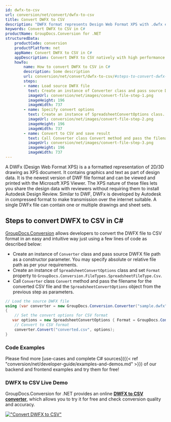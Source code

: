 ```yaml
---
id: dwfx-to-csv
url: conversion/net/convert/dwfx-to-csv
title: Convert DWFX to CSV
description: "DWFX format represents Design Web Format XPS with .dwfx extension. Learn how to convert DWFX to CSV file programmatically in C# language using GroupDocs.Conversion for .NET library."
keywords: Convert DWFX to CSV in C#
productName: GroupDocs.Conversion for .NET
structuredData:
    productCode: conversion
    productPlatform: net
    appName: Convert DWFX to CSV in C#
    appDescription: Convert DWFX to CSV natively with high performance using C# language and server side GroupDocs.Conversion for .NET APIs, without the use of any software like Microsoft or Open Office.
    howTo:
        name: How to convert DWFX to CSV in C# 
        description: Some description
        url: conversion/net/convert/dwfx-to-csv/#steps-to-convert-dwfx-to-csv-in-c
        steps:
        - name: Load source DWFX file 
          text: Create an instance of Converter class and pass source DWFX file path as a constructor parameter. You may specify absolute or relative file path as per your requirements. 
          imageUrl: conversion/net/images/convert-file-step-1.png
          imageHeight: 196
          imageWidth: 737
        - name: Specify convert options 
          text: Create an instance of SpreadsheetConvertOptions class.
          imageUrl: conversion/net/images/convert-file-step-2.png
          imageHeight: 196
          imageWidth: 737
        - name: Convert to CSV and save result 
          text: Call Converter class Convert method and pass the filename for the converted HTML file and the SpreadsheetConvertOptions object from the previous step as parameters.
          imageUrl: conversion/net/images/convert-file-step-3.png
          imageHeight: 196
          imageWidth: 737
---
```


A DWFx (Design Web Format XPS) is a a formatted representation of 2D/3D drawing as XPS document. It contains graphics and text as part of design data. It is the newest version of DWF file format and can be viewed and printed with the Microsoft XPS Viewer. The XPS nature of these files lets you share the design data with reviewers without requiring them to install Autodesk Design Review. Similar to DWF, DWFx is developed by Autodesk in compressed format to make transmission over the internet suitable. A single DWFx file can contain one or multiple drawings and sheet sets.

## Steps to convert DWFX to CSV in C#

[GroupDocs.Conversion](https://products.groupdocs.com/conversion/net) allows developers to convert the DWFX file to CSV format in an easy and intuitive way just using a few lines of code as described below:

* Create an instance of `Converter` class and pass source DWFX file path as a constructor parameter. You may specify absolute or relative file path as per your requirements. 
* Create an instance of `SpreadsheetConvertOptions` class and set `Format` property to `GroupDocs.Conversion.FileTypes.SpreadsheetFileType.Csv`.
* Call `Converter` class `Convert` method and pass the filename for the converted CSV file and the `SpreadsheetConvertOptions` object from the previous step as parameters.

```csharp
// Load the source DWFX file
using (var converter = new GroupDocs.Conversion.Converter("sample.dwfx"))
{
    // Set the convert options for CSV format
   var options = new SpreadsheetConvertOptions { Format = GroupDocs.Conversion.FileTypes.SpreadsheetFileType.Csv };
    // Convert to CSV format
    converter.Convert("converted.csv", options);
}
```

### Code Examples

Please find more [use-cases and complete C# sources]({{< ref "conversion/net/developer-guide/examples-and-demos.md" >}}) of our backend and frontend examples and try them for free!

### DWFX to CSV Live Demo

GroupDocs.Conversion for .NET provides an online [**DWFX to CSV converter**](https://products.groupdocs.app/conversion/dwfx-to-csv), which allows you to try it for free and check conversion quality and accuracy.

[!["Convert DWFX to CSV"](conversion/net/images/convert-to-csv/convert-dwfx-to-csv.png)](https://products.groupdocs.app/conversion/dwfx-to-csv)